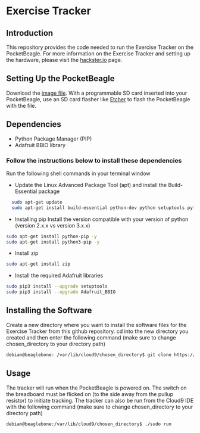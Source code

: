 # Exercise Tracker

## Introduction
This repository provides the code needed to run the Exercise Tracker on the PocketBeagle.  For more information on the Exercise Tracker and setting up the hardware, please visit the [hackster.io](https://www.hackster.io/kiansamra/exercise-tracker-2aaf67) page.

## Setting Up the PocketBeagle
Download the [image file](bone-debian-10.11-iot-armhf-2022-02-03-4gb.img.xz).
With a programmable SD card inserted into your PocketBeagle, use an SD card flasher like [Etcher](https://etcher.balena.io/) to flash the PocketBeagle with the file.

## Dependencies
* Python Package Manager (PIP)
* Adafruit BBIO library

### Follow the instructions below to install these dependencies
Run the following shell commands in your terminal window
* Update the Linux Advanced Package Tool (apt) and install the Build-Essential package
```sh
  sudo apt-get update
  sudo apt-get install build-essential python-dev python setuptools python-smbus -y
 ```
 * Installing pip
 Install the version compatible with your version of python (version 2.x.x vs version 3.x.x)
 ```sh
 sudo apt-get install python-pip -y
 sudo apt-get install python3-pip -y
 ```
 * Install zip
 ```sh
 sudo apt-get install zip
 ```
* Install the required Adafruit libraries
```sh
sudo pip3 install --upgrade setuptools
sudo pip3 install --upgrade Adafruit_BBIO
```

## Installing the Software
Create a new directory where you want to install the software files for the Exercise Tracker from this github repository.  cd into the new directory you created and then enter the following command (make sure to change chosen_directory to your directory path)
```sh
debian@beaglebone: /var/lib/cloud9/chosen_directory$ git clone https://github.com/kiansamra/ENGI301/tree/main/project_01
```

## Usage
The tracker will run when the PocketBeagle is powered on. The switch on the breadboard must be flicked on (to the side away from the pullup resistor) to initiate tracking.  The tracker can also be run from the Cloud9 IDE with the following command (make sure to change chosen_directory to your directory path)
```sh
debian@beaglebone:/var/lib/cloud9/chosen_directory$ ./sudo run
```

